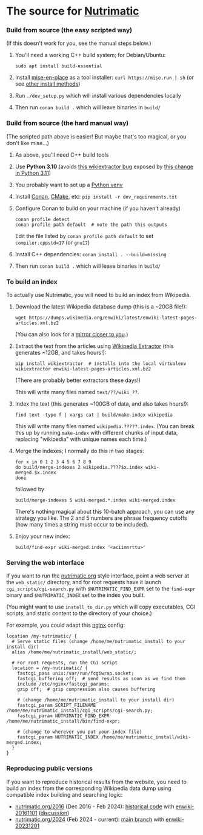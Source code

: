 # The source for [Nutrimatic](http://nutrimatic.org/)

### Build from source (the easy scripted way)

(If this doesn't work for you, see the manual steps below.)

1. You'll need a working C++ build system; for Debian/Ubuntu:
   ```
   sudo apt install build-essential
   ```

2. Install [mise-en-place](https://mise.jdx.dev/) as a tool installer:
   `curl https://mise.run | sh` (or see
   [other install methods](https://mise.jdx.dev/getting-started.html))

3. Run `./dev_setup.py` which will install various dependencies locally

4. Then run `conan build .` which will leave binaries in `build/`

### Build from source (the hard manual way)

(The scripted path above is easier! But maybe that's too magical,
or you don't like mise...)

1. As above, you'll need C++ build tools

2. Use **Python 3.10** (avoids
   [this wikiextractor bug](https://github.com/attardi/wikiextractor/issues/305)
   exposed by
   [this change in Python 3.11](https://github.com/python/cpython/issues/91222))

3. You probably want to set up a
   [Python venv](https://docs.python.org/3/library/venv.html)

4. Install [Conan](https://docs.conan.io/2/), [CMake](https://cmake.org/), etc:
   `pip install -r dev_requirements.txt`

5. Configure Conan to build on your machine (if you haven't already)
   ```
   conan profile detect
   conan profile path default  # note the path this outputs
   ```

   Edit the file listed by `conan profile path default` to set
   `compiler.cppstd=17` (or `gnu17`)

6. Install C++ dependencies: `conan install . --build=missing`

7. Then run `conan build .` which will leave binaries in `build/`

### To build an index

To actually use Nutrimatic, you will need to build an index from Wikipedia.

1. Download the latest Wikipedia database dump (this is a ~20GB file!):

     ```
     wget https://dumps.wikimedia.org/enwiki/latest/enwiki-latest-pages-articles.xml.bz2
     ```

     (You can also look for a
     [mirror closer to you](https://dumps.wikimedia.org/mirrors.html).)

2. Extract the text from the articles using
   [Wikipedia Extractor](http://medialab.di.unipi.it/wiki/Wikipedia_Extractor)
   (this generates ~12GB, and takes hours!):

     ```
     pip install wikiextractor  # installs into the local virtualenv
     wikiextractor enwiki-latest-pages-articles.xml.bz2
     ```

   (There are probably better extractors these days!)

   This will write many files named `text/??/wiki_??`.

3. Index the text (this generates ~100GB of data, and also takes hours!):

     ```
     find text -type f | xargs cat | build/make-index wikipedia
     ```

   This will write many files named `wikipedia.?????.index`.
   (You can break this up by running `make-index` with different chunks of
   input data, replacing "wikipedia" with unique names each time.)

4. Merge the indexes; I normally do this in two stages:

     ```
     for x in 0 1 2 3 4 5 6 7 8 9
     do build/merge-indexes 2 wikipedia.????$x.index wiki-merged.$x.index
     done
     ```

     followed by

     ```
     build/merge-indexes 5 wiki-merged.*.index wiki-merged.index
     ```

   There's nothing magical about this 10-batch approach, you can use
   any strategy you like. The 2 and 5 numbers are phrase frequency cutoffs
   (how many times a string must occur to be included).

5. Enjoy your new index:

     ```
     build/find-expr wiki-merged.index '<aciimnrttu>'
     ```

### Serving the web interface

If you want to run the [nutrimatic.org](https://nutrimatic.org/) style
interface, point a web server at the `web_static/` directory, and for
root requests have it launch `cgi_scripts/cgi-search.py` with
`$NUTRIMATIC_FIND_EXPR` set to the `find-expr` binary and `$NUTRIMATIC_INDEX`
set to the index you built.

(You might want to use `install_to_dir.py` which will copy executables,
CGI scripts, and static content to the directory of your choice.)

For example, you could adapt this [nginx](https://www.nginx.com/) config:

```
location /my-nutrimatic/ {
  # Serve static files (change /home/me/nutrimatic_install to your install dir)
  alias /home/me/nutrimatic_install/web_static/;

  # For root requests, run the CGI script
  location = /my-nutrimatic/ {
    fastcgi_pass unix:/var/run/fcgiwrap.socket;
    fastcgi_buffering off;  # send results as soon as we find them
    include /etc/nginx/fastcgi_params;
    gzip off;  # gzip compression also causes buffering

    # (change /home/me/nutrimatic_install to your install dir)
    fastcgi_param SCRIPT_FILENAME /home/me/nutrimatic_install/cgi_scripts/cgi-search.py;
    fastcgi_param NUTRIMATIC_FIND_EXPR /home/me/nutrimatic_install/bin/find-expr;

    # (change to wherever you put your index file)
    fastcgi_param NUTRIMATIC_INDEX /home/me/nutrimatic_install/wiki-merged.index;
  }
}
```

### Reproducing public versions

If you want to reproduce historical results from the website, you need
to build an index from the corresponding Wikipedia data dump using
compatible index building and searching logic:

* [nutrimatic.org/2016](https://nutrimatic.org/2016) (Dec 2016 - Feb 2024):
  [historical code](https://github.com/PuzzleTechHub/nutrimatic/tree/0026122178539734d49d5654499879d8fc1709a7)
  with [enwiki-20161101](https://archive.org/details/enwiki-20161101)
  ([discussion](https://github.com/PuzzleTechHub/nutrimatic/issues/14))
* [nutrimatic.org/2024](https://nutrimatic.org/2024) (Feb 2024 - current):
  [main branch](https://github.com/PuzzleTechHub/nutrimatic/)
  with [enwiki-20231201](https://dumps.wikimedia.org/enwiki/20231201/)
